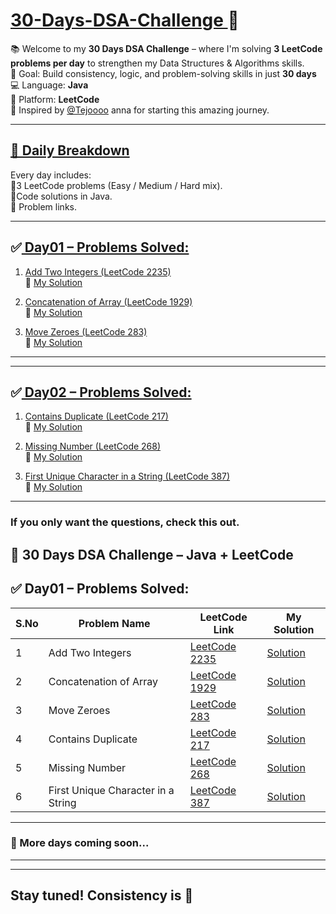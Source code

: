 # <u>30-Days-DSA-Challenge </u>🚀

📚 Welcome to my **30 Days DSA Challenge** – where I'm solving **3 LeetCode problems per day** to strengthen my Data Structures & Algorithms skills.  <br>
🎯 Goal: Build consistency, logic, and problem-solving skills in just **30 days**<br>
💻 Language: **Java**  <br>
📍 Platform: **LeetCode**  <br>
🙏 Inspired by [@Tejoooo](https://github.com/Tejoooo) anna for starting this amazing journey.<br>

---

## <u> 📅 Daily Breakdown</u> <br>

Every day includes: <br>
🔹3 LeetCode problems (Easy / Medium / Hard mix).<br>
🔹Code solutions in Java.<br>
🔹 Problem links.<br>

---

## ✅<u> Day01 – Problems Solved:</u>

1. [Add Two Integers (LeetCode 2235)](https://leetcode.com/problems/add-two-integers/)  
   🔗 [My Solution](https://github.com/GayathriPrasanna/30-Days-DSA-Challenge/blob/4e439217891eebbf023cb22eb142cb97f2d9bd17/2383-add-two-integers/add-two-integers.java)
   
3. [Concatenation of Array (LeetCode 1929)](https://leetcode.com/problems/concatenation-of-array/)  
   🔗 [My Solution](https://github.com/GayathriPrasanna/30-Days-DSA-Challenge/blob/3d18c56e587acd95b0987b58e474133e446369bc/2058-concatenation-of-array/concatenation-of-array.java)

4. [Move Zeroes (LeetCode 283)](https://leetcode.com/problems/move-zeroes/)  
   🔗 [My Solution](https://github.com/GayathriPrasanna/30-Days-DSA-Challenge/blob/4a62cb5afd3e71d2562934653645a43f440d142d/283-move-zeroes/move-zeroes.java)

---
---
## ✅<u> Day02 – Problems Solved:</u>
1. [Contains Duplicate (LeetCode 217)]( https://leetcode.com/problems/contains-duplicate/)  
   🔗 [My Solution](https://github.com/GayathriPrasanna/30-Days-DSA-Challenge/blob/e5a9088df9582e1ebf111783ee714e603f690dd2/217-contains-duplicate/contains-duplicate.java)
   
3. [Missing Number (LeetCode 268)](https://leetcode.com/problems/missing-number/)  
   🔗 [My Solution](https://github.com/GayathriPrasanna/30-Days-DSA-Challenge/blob/e5a9088df9582e1ebf111783ee714e603f690dd2/268-missing-number/missing-number.java)

4. [First Unique Character in a String (LeetCode 387)](https://leetcode.com/problems/first-unique-character-in-a-string/)  
   🔗 [My Solution](https://github.com/GayathriPrasanna/30-Days-DSA-Challenge/blob/e5a9088df9582e1ebf111783ee714e603f690dd2/387-first-unique-character-in-a-string/first-unique-character-in-a-string.java)


---
### If you only want the questions, check this out. <br>
## 🚀 30 Days DSA Challenge – Java + LeetCode <br>
## ✅ Day01 – Problems Solved: <br>


| S.No | Problem Name                          | LeetCode Link                                                                 | My Solution                                                                                                                   |
|------|----------------------------------------|--------------------------------------------------------------------------------|-------------------------------------------------------------------------------------------------------------------------------|
| 1    | Add Two Integers                       | [LeetCode 2235](https://leetcode.com/problems/add-two-integers/)              | [Solution](https://github.com/GayathriPrasanna/30-Days-DSA-Challenge/blob/4e439217891eebbf023cb22eb142cb97f2d9bd17/2383-add-two-integers/add-two-integers.java) |
| 2    | Concatenation of Array                 | [LeetCode 1929](https://leetcode.com/problems/concatenation-of-array/)        | [Solution](https://github.com/GayathriPrasanna/30-Days-DSA-Challenge/blob/3d18c56e587acd95b0987b58e474133e446369bc/2058-concatenation-of-array/concatenation-of-array.java) |
| 3    | Move Zeroes                            | [LeetCode 283](https://leetcode.com/problems/move-zeroes/)                    | [Solution](https://github.com/GayathriPrasanna/30-Days-DSA-Challenge/blob/4a62cb5afd3e71d2562934653645a43f440d142d/283-move-zeroes/move-zeroes.java) |
| 4    | Contains Duplicate                     | [LeetCode 217](https://leetcode.com/problems/contains-duplicate/)             | [Solution](https://github.com/GayathriPrasanna/30-Days-DSA-Challenge/blob/e5a9088df9582e1ebf111783ee714e603f690dd2/217-contains-duplicate/contains-duplicate.java) |
| 5    | Missing Number                         | [LeetCode 268](https://leetcode.com/problems/missing-number/)                 | [Solution](https://github.com/GayathriPrasanna/30-Days-DSA-Challenge/blob/e5a9088df9582e1ebf111783ee714e603f690dd2/268-missing-number/missing-number.java) |
| 6    | First Unique Character in a String     | [LeetCode 387](https://leetcode.com/problems/first-unique-character-in-a-string/) | [Solution](https://github.com/GayathriPrasanna/30-Days-DSA-Challenge/blob/e5a9088df9582e1ebf111783ee714e603f690dd2/387-first-unique-character-in-a-string/first-unique-character-in-a-string.java) |

---
### 🚧 More days coming soon...
---

---
Stay tuned! Consistency is 🔑  
---
